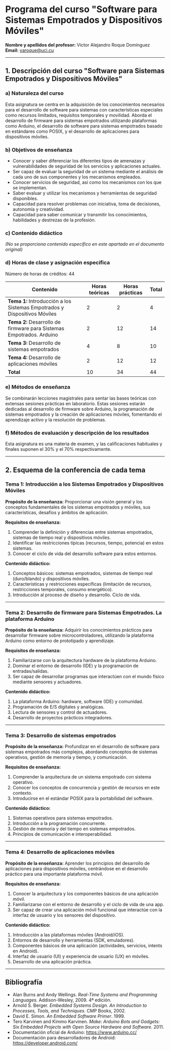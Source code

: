 # Programa del curso "Software para Sistemas Empotrados y Dispositivos Móviles"

**Nombre y apellidos del profesor:** Victor Alejandro Roque Dominguez  
**Email:** <varoque@uci.cu>

---

## 1. Descripción del curso "Software para Sistemas Empotrados y Dispositivos Móviles"

### a) Naturaleza del curso

Esta asignatura se centra en la adquisición de los conocimientos necesarios para el desarrollo de software para sistemas con características especiales como recursos limitados, requisitos temporales y movilidad. Aborda el desarrollo de firmware para sistemas empotrados utilizando plataformas como Arduino, el desarrollo de software para sistemas empotrados basado en estándares como POSIX, y el desarrollo de aplicaciones para dispositivos móviles.

### b) Objetivos de enseñanza

- Conocer y saber diferenciar los diferentes tipos de amenazas y vulnerabilidades de seguridad de los servicios y aplicaciones actuales.
- Ser capaz de evaluar la seguridad de un sistema mediante el análisis de cada uno de sus componentes y los mecanismos empleados.
- Conocer servicios de seguridad, así como los mecanismos con los que se implementan.
- Saber evaluar y utilizar los mecanismos y herramientas de seguridad disponibles.
- Capacidad para resolver problemas con iniciativa, toma de decisiones, autonomía y creatividad.
- Capacidad para saber comunicar y transmitir los conocimientos, habilidades y destrezas de la profesión.

### c) Contenido didáctico

*(No se proporciona contenido específico en este apartado en el documento original)*

### d) Horas de clase y asignación específica

Número de horas de créditos: 44

| Contenido                                                    | Horas teóricas | Horas prácticas | Total |
| ------------------------------------------------------------ | -------------- | --------------- | ----- |
| **Tema 1:** Introducción a los Sistemas Empotrados y Dispositivos Móviles | 2              | 2               | 4     |
| **Tema 2:** Desarrollo de firmware para Sistemas Empotrados. Arduino | 2              | 12              | 14    |
| **Tema 3:** Desarrollo de sistemas empotrados                | 4              | 8               | 10    |
| **Tema 4:** Desarrollo de aplicaciones móviles               | 2              | 12              | 12    |
| **Total**                                                    | 10             | 34              | 44    |

### e) Métodos de enseñanza

Se combinarán lecciones magistrales para sentar las bases teóricas con extensas sesiones prácticas en laboratorio. Estas sesiones estarán dedicadas al desarrollo de firmware sobre Arduino, la programación de sistemas empotrados y la creación de aplicaciones móviles, fomentando el aprendizaje activo y la resolución de problemas.

### f) Métodos de evaluación y descripción de los resultados

Esta asignatura es una materia de examen, y las calificaciones habituales y finales suponen el 30% y el 70% respectivamente.

---

## 2. Esquema de la conferencia de cada tema

### Tema 1: Introducción a los Sistemas Empotrados y Dispositivos Móviles

**Propósito de la enseñanza:** Proporcionar una visión general y los conceptos fundamentales de los sistemas empotrados y móviles, sus características, desafíos y ámbitos de aplicación.

**Requisitos de enseñanza:**

1. Comprender la definición y diferencias entre sistemas empotrados, sistemas de tiempo real y dispositivos móviles.
2. Identificar las restricciones típicas (recursos, tiempo, potencia) en estos sistemas.
3. Conocer el ciclo de vida del desarrollo software para estos entornos.

**Contenido didáctico:**

1. Conceptos básicos: sistemas empotrados, sistemas de tiempo real (duro/blando) y dispositivos móviles.
2. Características y restricciones específicas (limitación de recursos, restricciones temporales, consumo energético).
3. Introducción al proceso de diseño y desarrollo. Ciclo de vida.

---

### Tema 2: Desarrollo de firmware para Sistemas Empotrados. La plataforma Arduino

**Propósito de la enseñanza:** Adquirir los conocimientos prácticos para desarrollar firmware sobre microcontroladores, utilizando la plataforma Arduino como entorno de prototipado y aprendizaje.

**Requisitos de enseñanza:**

1. Familiarizarse con la arquitectura hardware de la plataforma Arduino.
2. Dominar el entorno de desarrollo (IDE) y la programación de entradas/salidas.
3. Ser capaz de desarrollar programas que interactúen con el mundo físico mediante sensores y actuadores.

**Contenido didáctico:**

1. La plataforma Arduino: hardware, software (IDE) y comunidad.
2. Programación de E/S digitales y analógicas.
3. Lectura de sensores y control de actuadores.
4. Desarrollo de proyectos prácticos integradores.

---

### Tema 3: Desarrollo de sistemas empotrados

**Propósito de la enseñanza:** Profundizar en el desarrollo de software para sistemas empotrados más complejos, abordando conceptos de sistemas operativos, gestión de memoria y tiempo, y comunicación.

**Requisitos de enseñanza:**

1. Comprender la arquitectura de un sistema empotrado con sistema operativo.
2. Conocer los conceptos de concurrencia y gestión de recursos en este contexto.
3. Introducirse en el estándar POSIX para la portabilidad del software.

**Contenido didáctico:**

1. Sistemas operativos para sistemas empotrados.
2. Introducción a la programación concurrente.
3. Gestión de memoria y del tiempo en sistemas empotrados.
4. Principios de comunicación e interoperabilidad.

---

### Tema 4: Desarrollo de aplicaciones móviles

**Propósito de la enseñanza:** Aprender los principios del desarrollo de aplicaciones para dispositivos móviles, centrándose en el desarrollo práctico para una importante plataforma móvil.

**Requisitos de enseñanza:**

1. Conocer la arquitectura y los componentes básicos de una aplicación móvil.
2. Familiarizarse con el entorno de desarrollo y el ciclo de vida de una app.
3. Ser capaz de crear una aplicación móvil funcional que interactúe con la interfaz de usuario y los sensores del dispositivo.

**Contenido didáctico:**

1. Introducción a las plataformas móviles (Android/iOS).
2. Entornos de desarrollo y herramientas (SDK, emuladores).
3. Componentes básicos de una aplicación (actividades, servicios, intents en Android).
4. Interfaz de usuario (UI) y experiencia de usuario (UX) en móviles.
5. Desarrollo de una aplicación práctica.

---

## Bibliografía

- Alan Burns and Andy Wellings. *Real-Time Systems and Programming Languages*. Addison-Wesley, 2009. 4ª edición.
- Arnold S. Berger. *Embedded Systems Design. An Introduction to Processes, Tools, and Techniques*. CMP Books, 2002.
- David E. Simon. *An Embedded Software Primer*. 1999.
- Tero Karvinen and Kimmo Karvinen. *Make: Arduino Bots and Gadgets: Six Embedded Projects with Open Source Hardware and Software*. 2011.
- Documentación oficial de Arduino: <https://www.arduino.cc/>
- Documentación para desarrolladores de Android: <https://developer.android.com/>